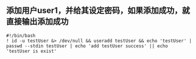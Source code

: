 
## 添加用户user1，并给其设定密码，如果添加成功，就直接输出添加成功

```shell
#!/bin/bash
! id -u testUser &> /dev/null && useradd testUser && echo 'testUser' | passwd --stdin testUser | echo 'add testUser success' || echo 'testUser is exist'
```
